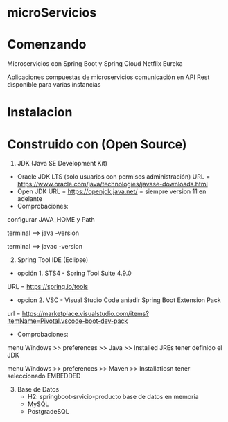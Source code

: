 # microServicios

# Comenzando
Microservicios con Spring Boot y Spring Cloud Netflix Eureka

Aplicaciones compuestas de microservicios
comunicación en API Rest
disponible para varias instancias

# Instalacion
# Construido con (Open Source)
1. JDK (Java SE Development Kit)
- Oracle JDK LTS (solo usuarios con permisos administración)
URL = https://www.oracle.com/java/technologies/javase-downloads.html
- Open JDK
URL = https://openjdk.java.net/
= siempre version 11 en adelante 
- Comprobaciones:

configurar JAVA_HOME y Path

terminal ==> java -version

terminal ==> javac -version


2. Spring Tool IDE (Eclipse) 
- opción 1. STS4 - Spring Tool Suite 4.9.0 

URL = https://spring.io/tools
- opcion 2. VSC - Visual Studio Code
aniadir Spring Boot Extension Pack

url = https://marketplace.visualstudio.com/items?itemName=Pivotal.vscode-boot-dev-pack
- Comprobaciones:

menu Windows >> preferences >> Java >> Installed JREs
tener definido el JDK

menu Windows >> preferences >> Maven >> Installatiosn
tener seleccionado EMBEDDED

3. Base de Datos
    - H2: springboot-srvicio-producto
        base de datos en memoria
    - MySQL
    - PostgradeSQL




